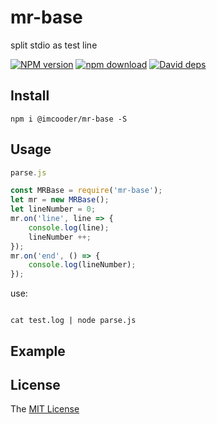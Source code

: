 # mr-base
split stdio as test line

[![NPM version][npm-image]][npm-url]
[![npm download][download-image]][download-url]
[![David deps][david-image]][david-url]

[npm-image]: https://img.shields.io/npm/v/@imcooder/mr-base.svg
[npm-url]: https://npmjs.com/package/@imcooder/mr-base
[download-image]: https://img.shields.io/npm/dm@imcooder/mr-base.svg
[download-url]: https://npmjs.com/package/@imcooder/mr-base
[david-image]: https://img.shields.io/david/imcooder/mr-base.svg
[david-url]: https://david-dm.org/imcooder/mr-base

## Install

```
npm i @imcooder/mr-base -S
```

## Usage

```js
parse.js

const MRBase = require('mr-base');
let mr = new MRBase();
let lineNumber = 0;
mr.on('line', line => {
    console.log(line);
	lineNumber ++;
});
mr.on('end', () => {
    console.log(lineNumber);
});
```
use:
```shell

cat test.log | node parse.js

```
## Example


## License

The [MIT License](LICENSE)

